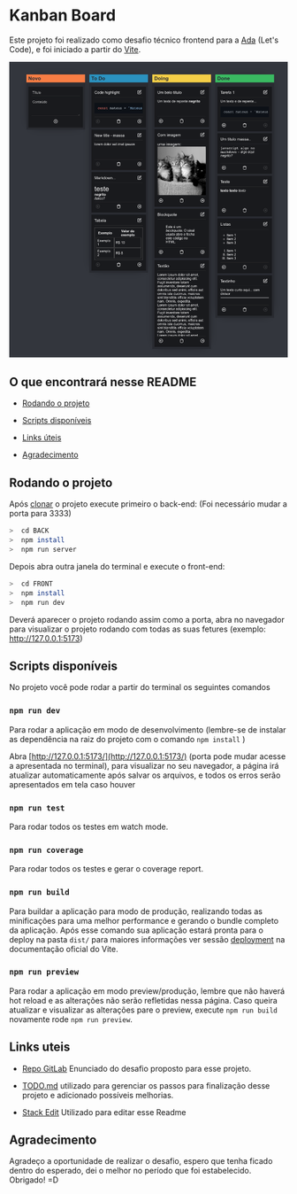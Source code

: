
# Kanban Board

  

Este projeto foi realizado como desafio técnico frontend para a [Ada](https://ada.tech/) (Let's Code), e foi iniciado a partir do [Vite](https://vitejs.dev).

  

![Print do Projeto Kanban Board](src/assets/cover.png)

  

## O que encontrará nesse README

  

- [Rodando o projeto](#run-project)

- [Scripts disponíveis](#scritps)

- [Links úteis](#links-uteis)

- [Agradecimento](#agradecimento)

  <a  id="run-project"></a>

## Rodando o projeto

Após <a target="_blank" href="https://docs.github.com/pt/repositories/creating-and-managing-repositories/cloning-a-repository">clonar</a> o projeto execute primeiro o back-end: (Foi necessário mudar a porta para 3333)

```bash
>  cd BACK
>  npm install
>  npm run server
```
Depois abra outra janela do terminal e execute o front-end:

```bash
>  cd FRONT
>  npm install
>  npm run dev
```
Deverá aparecer o projeto rodando assim como a porta, abra no navegador para visualizar o projeto rodando com todas as suas fetures (exemplo: http://127.0.0.1:5173)

<a  id="scritps"></a>

## Scripts disponíveis

  

No projeto você pode rodar a partir do terminal os seguintes comandos

  

### `npm run dev`

  

Para rodar a aplicação em modo de desenvolvimento (lembre-se de instalar as dependência na raiz do projeto com o comando `npm install` )

  

Abra [http://127.0.0.1:5173/](http://127.0.0.1:5173/) (porta pode mudar acesse a apresentada no terminal), para visualizar no seu navegador, a página irá atualizar automaticamente após salvar os arquivos, e todos os erros serão apresentados em tela caso houver

  

### `npm run test`

  

Para rodar todos os testes em watch mode.

  

### `npm run coverage`

  

Para rodar todos os testes e gerar o coverage report.

  

### `npm run build`

  

Para buildar a aplicação para modo de produção, realizando todas as minificações para uma melhor performance e gerando o bundle completo da aplicação. Após esse comando sua aplicação estará pronta para o deploy na pasta `dist/` para maiores informações ver sessão [deployment](https://vitejs.dev/guide/static-deploy.html#deploying-a-static-site) na documentação oficial do Vite.

### `npm run preview`

Para rodar a aplicação em modo preview/produção, lembre que não haverá hot reload e as alterações não serão refletidas nessa página. Caso queira atualizar e visualizar as alterações pare o preview, execute `npm run build` novamente rode `npm run preview`. 

<a  id="links-uteis"></a>

## Links uteis

  

- [Repo GitLab](https://gitlab.com/gabriel.militello1/desafio-tecnico-frontend) Enunciado do desafio proposto para esse projeto.

- [TODO.md](https://github.com/MateusPaixao/desafio-tecnico-ada/blob/master/FRONT/TODO.md) utilizado para gerenciar os passos para finalização desse projeto e adicionado possíveis melhorias.

- [Stack Edit](https://stackedit.io/) Utilizado para editar esse Readme


<a  id="agradecimento"></a>

## Agradecimento

  
Agradeço a oportunidade de realizar o desafio, espero que tenha ficado dentro do esperado, dei o melhor no período que foi estabelecido. Obrigado! =D